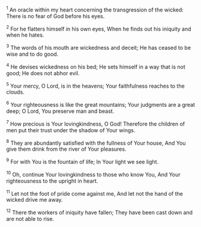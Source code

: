 <sup>1</sup> 
An oracle within my heart concerning the transgression of the wicked: There is no fear of God before his eyes. 

<sup>2</sup> 
For he flatters himself in his own eyes, When he finds out his iniquity and when he hates. 

<sup>3</sup> 
The words of his mouth are wickedness and deceit; He has ceased to be wise and to do good. 

<sup>4</sup> 
He devises wickedness on his bed; He sets himself in a way that is not good; He does not abhor evil. 

<sup>5</sup> 
Your mercy, O Lord, is in the heavens; Your faithfulness reaches to the clouds. 

<sup>6</sup> 
Your righteousness is like the great mountains; Your judgments are a great deep; O Lord, You preserve man and beast. 

<sup>7</sup> 
How precious is Your lovingkindness, O God! Therefore the children of men put their trust under the shadow of Your wings. 

<sup>8</sup> 
They are abundantly satisfied with the fullness of Your house, And You give them drink from the river of Your pleasures. 

<sup>9</sup> 
For with You is the fountain of life; In Your light we see light. 

<sup>10</sup> 
Oh, continue Your lovingkindness to those who know You, And Your righteousness to the upright in heart. 

<sup>11</sup> 
Let not the foot of pride come against me, And let not the hand of the wicked drive me away. 

<sup>12</sup> 
There the workers of iniquity have fallen; They have been cast down and are not able to rise.